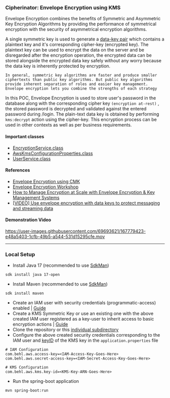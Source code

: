 ### Cipherinator: Envelope Encryption using KMS

Envelope Encryption combines the benefits of Symmetric and Asymmetric Key Encryption Algorithms by providing the performance of symmetrical encryption with the security of asymmetrical encryption algorithms.

A single symmetric key is used to generate a [data-key pair](https://docs.aws.amazon.com/kms/latest/developerguide/concepts.html#data-key-pairs) which contains a plaintext key and it's corresponding cipher-key (encrypted key). The plaintext key can be used to encrypt the data on the server and be disregarded after the encryption operation, the encrypted data can be stored alongside the encrypted data key safely without any worry because the data key is inherently protected by encryption.

`In general, symmetric key algorithms are faster and produce smaller ciphertexts than public key algorithms. But public key algorithms provide inherent separation of roles and easier key management. Envelope encryption lets you combine the strengths of each strategy`

In this POC, Envelope Encryption is used to store user's password in the database along with the corresponding cipher key `(encryption at-rest)`
, the stored password is decrypted and validated against the entered password during /login. The plain-text data key is obtained by performing `kms:decrypt` action using the cipher-key. This encryption process can be used in other contexts as well as per business requirements.
#### Important classes
* [EncryptionService.class](https://github.com/hardikSinghBehl/aws-java-reference-pocs/blob/main/envelope-encryption/src/main/java/com/behl/cipherinator/service/EncryptionService.java)
* [AwsKmsConfigurationProperties.class](https://github.com/hardikSinghBehl/aws-java-reference-pocs/blob/main/envelope-encryption/src/main/java/com/behl/cipherinator/properties/AwsKmsConfigurationProperties.java)
* [UserService.class](https://github.com/hardikSinghBehl/aws-java-reference-pocs/blob/main/envelope-encryption/src/main/java/com/behl/cipherinator/service/UserService.java)

#### References
* [Envelope Encryption using CMK](https://docs.aws.amazon.com/wellarchitected/latest/financial-services-industry-lens/use-envelope-encryption-with-customer-master-keys.html)
* [Envelope Encryption Workshop](https://catalog.us-east-1.prod.workshops.aws/workshops/aad9ff1e-b607-45bc-893f-121ea5224f24/en-US/keymanagement-kms/envelope-encryption)
* [How to Manage Encryption at Scale with Envelope Encryption & Key Management Systems](https://www.freecodecamp.org/news/envelope-encryption/)
* [[VIDEO] Use envelope encryption with data keys to protect messaging and streaming data](https://www.youtube.com/watch?v=ilA4Jftit2Y)

#### Demonstration Video

https://user-images.githubusercontent.com/69693621/167779423-e48a5403-1cfb-49b5-a544-531d15295cfe.mov

---

### Local Setup
* Install Java 17 (recommended to use [SdkMan](https://sdkman.io))

```
sdk install java 17-open
```
* Install Maven (recommended to use [SdkMan](https://sdkman.io))

```
sdk install maven
```
* Create an IAM user with security credentials (programmatic-access) enabled | [Guide](https://docs.aws.amazon.com/IAM/latest/UserGuide/id_users_create.html)
* Create a KMS Symmetric Key or use an existing one with the above created IAM user registered as a key-user to inherit access to basic encryption actions | [Guide](https://docs.aws.amazon.com/kms/latest/developerguide/create-keys.html)
* Clone the repository or this [individual subdirectory](https://github.com/hardikSinghBehl/aws-java-reference-pocs/blob/main/INDIVIDUAL_FOLDER_CLONE.md)
* Configure the above created security credentials corresponding to the IAM user and [keyID](https://docs.aws.amazon.com/kms/latest/developerguide/find-cmk-id-arn.html) of the KMS key in the `application.properties` file

```
# IAM Configuration
com.behl.aws.access-key=<IAM-Access-Key-Goes-Here>
com.behl.aws.secret-access-key=<IAM-Secret-Access-Key-Goes-Here>

# KMS Configuration
com.behl.aws.kms.key-id=<KMS-Key-ARN-Goes-Here>
```
* Run the spring-boot application

```
mvn spring-boot:run
```
